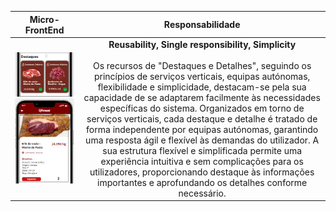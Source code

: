 
|                                Micro-FrontEnd                                |           Responsabilidade            |     
|:---------------------------------------------------------------------------:|:---------------------------------------------------------------------------:|
| ![Alt text](../imagensFE/Imagem3.2.png?raw=true "Imagem3.2") ![Alt text](../imagensFE/Imagem5.png?raw=true "Imagem5") | **Reusability, Single responsibility, Simplicity** <br><br> Os recursos de "Destaques e Detalhes", seguindo os princípios de serviços verticais, equipas autónomas, flexibilidade e simplicidade, destacam-se pela sua capacidade de se adaptarem facilmente às necessidades específicas do sistema. Organizados em torno de serviços verticais, cada destaque e detalhe é tratado de forma independente por equipas autónomas, garantindo uma resposta ágil e flexível às demandas do utilizador. A sua estrutura flexível e simplificada permite uma experiência intuitiva e sem complicações para os utilizadores, proporcionando destaque às informações importantes e aprofundando os detalhes conforme necessário.


